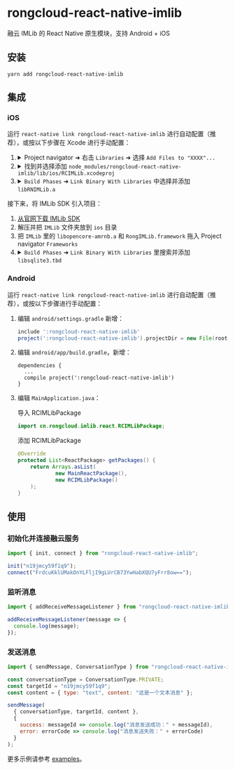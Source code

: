 # rongcloud-react-native-imlib
融云 IMLib 的 React Native 原生模块，支持 Android + iOS

## 安装

```
yarn add rongcloud-react-native-imlib
```

## 集成

### iOS

运行 `react-native link rongcloud-react-native-imlib` 进行自动配置（推荐），或按以下步骤在 Xcode 进行手动配置：

1. <details>
   <summary>Project navigator ➜ 右击 <code>Libraries</code> ➜ 选择 <code>Add Files to "XXXX"...</code></summary>
   <img src="https://user-images.githubusercontent.com/1709072/55277292-70aae500-5339-11e9-9949-713c4ba28ccb.png" width=240>
   </details>
2. <details>
   <summary>找到并选择添加 <code>node_modules/rongcloud-react-native-imlib/lib/ios/RCIMLib.xcodeproj</code></summary>
   <img src="https://user-images.githubusercontent.com/1709072/55277323-c7b0ba00-5339-11e9-982e-3b87a510cca8.png" width=600>
   </details>
3. <details>
   <summary><code>Build Phases</code> ➜ <code>Link Binary With Libraries</code> 中选择并添加 <code>libRNIMLib.a</code></summary>
   <img src="https://user-images.githubusercontent.com/1709072/55277356-3e4db780-533a-11e9-8f3b-141b005e449a.png" width=600>
   </details>

接下来，将 IMLib SDK 引入项目：

1. [从官网下载 IMLib SDK](https://www.rongcloud.cn/downloads)
2. 解压并把 `IMLib` 文件夹放到 `ios` 目录
3. 把 `IMLib` 里的 `libopencore-amrnb.a` 和 `RongIMLib.framework` 拖入 Project navigator `Frameworks`
4. <details>
   <summary><code>Build Phases</code> ➜ <code>Link Binary With Libraries</code> 里搜索并添加 <code>libsqlite3.tbd</code></summary>
   <img src="https://user-images.githubusercontent.com/1709072/55277928-88399c00-5340-11e9-938c-f88cd832d0de.png" width=600>
   </details>

### Android

运行 `react-native link rongcloud-react-native-imlib` 进行自动配置（推荐），或按以下步骤进行手动配置：

1. 编辑 `android/settings.gradle` 新增：

   ```gradle
   include ':rongcloud-react-native-imlib'
   project(':rongcloud-react-native-imlib').projectDir = new File(rootProject.projectDir, '../node_modules/rongcloud-react-native-imlib/lib/android')
   ```

2. 编辑 `android/app/build.gradle`，新增：

   ```
   dependencies {
     ...
     compile project(':rongcloud-react-native-imlib')
   }
   ```

3. 编辑 `MainApplication.java`：

   导入 RCIMLibPackage

   ```java
   import cn.rongcloud.imlib.react.RCIMLibPackage;
   ```

   添加 RCIMLibPackage

   ```java
   @Override
   protected List<ReactPackage> getPackages() {
       return Arrays.asList(
               new MainReactPackage(),
               new RCIMLibPackage()
       );
   }
   ```

## 使用

### 初始化并连接融云服务

```javascript
import { init, connect } from "rongcloud-react-native-imlib";

init("n19jmcy59f1q9");
connect("FrdcuKklUMakOnYLFljI9gLUrCB73YwHabXQU7yFrr8ow==");
```

### 监听消息

```javascript
import { addReceiveMessageListener } from "rongcloud-react-native-imlib";

addReceiveMessageListener(message => {
  console.log(message);
});
```

### 发送消息

```javascript
import { sendMessage, ConversationType } from "rongcloud-react-native-imlib";

const conversationType = ConversationType.PRIVATE;
const targetId = "n19jmcy59f1q9";
const content = { type: "text", content: "这是一个文本消息" };

sendMessage(
  { conversationType, targetId, content },
  {
    success: messageId => console.log("消息发送成功：" + messageId),
    error: errorCode => console.log("消息发送失败：" + errorCode)
  }
);
```

更多示例请参考 [examples](example/examples)。

